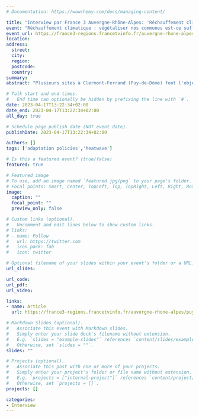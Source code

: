 ```yaml
---
# Documentation: https://wowchemy.com/docs/managing-content/

title: "Interview par France 3 Auvergne-Rhône-Alpes: 'Réchauffement climatique : végétaliser nos communes est-ce suffisant ? On fait le point avec des experts'"
event: "Réchauffement climatique : végétaliser nos communes est-ce suffisant ? On fait le point avec des experts"
event_url: https://france3-regions.francetvinfo.fr/auvergne-rhone-alpes/puy-de-dome/clermont-ferrand/rechauffement-climatique-vegetaliser-nos-communes-est-ce-suffisant-on-fait-le-point-avec-des-experts-2754830.html
location:
address:
  street:
  city:
  region:
  postcode:
  country:
summary: 
abstract: "Plusieurs sites à Clermont-Ferrand (Puy-de-Dôme) font l'objet d'un programme de végétalisation. À Aurillac (Cantal), seulement 10 % de la surface urbanisée est recouverte d’arbres, selon une récente étude. Face au réchauffement climatique, la nature au cœur des villes est un enjeu, mais ce n'est pas le seul."

# Talk start and end times.
#   End time can optionally be hidden by prefixing the line with `#`.
date: 2023-04-17T13:22:34+02:00
date_end: 2023-04-17T13:22:34+02:00
all_day: true

# Schedule page publish date (NOT event date).
publishDate: 2023-04-17T13:22:34+02:00

authors: []
tags: ['adaptation policies','heatwave']

# Is this a featured event? (true/false)
featured: true

# Featured image
# To use, add an image named `featured.jpg/png` to your page's folder. 
# Focal points: Smart, Center, TopLeft, Top, TopRight, Left, Right, BottomLeft, Bottom, BottomRight.
image:
  caption: ""
  focal_point: ""
  preview_only: false

# Custom links (optional).
#   Uncomment and edit lines below to show custom links.
# links:
# - name: Follow
#   url: https://twitter.com
#   icon_pack: fab
#   icon: twitter

# Optional filename of your slides within your event's folder or a URL.
url_slides:

url_code:
url_pdf:
url_video:

links:
- name: Article
  url: https://france3-regions.francetvinfo.fr/auvergne-rhone-alpes/puy-de-dome/clermont-ferrand/rechauffement-climatique-vegetaliser-nos-communes-est-ce-suffisant-on-fait-le-point-avec-des-experts-2754830.html

# Markdown Slides (optional).
#   Associate this event with Markdown slides.
#   Simply enter your slide deck's filename without extension.
#   E.g. `slides = "example-slides"` references `content/slides/example-slides.md`.
#   Otherwise, set `slides = ""`.
slides: ""

# Projects (optional).
#   Associate this post with one or more of your projects.
#   Simply enter your project's folder or file name without extension.
#   E.g. `projects = ["internal-project"]` references `content/project/deep-learning/index.md`.
#   Otherwise, set `projects = []`.
projects: []

categories:
- Interview
---
```

